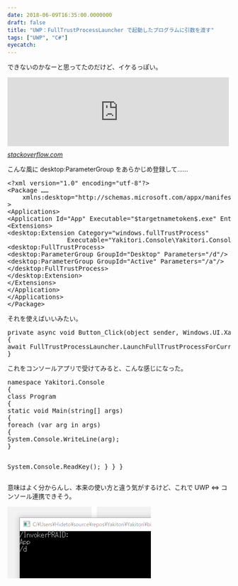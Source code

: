 ```yaml
---
date: 2018-06-09T16:35:00.0000000
draft: false
title: "UWP：FullTrustProcessLauncher で起動したプログラムに引数を渡す"
tags: ["UWP", "C#"]
eyecatch: 
---
```

<p>できないのかなーと思ってたのだけど、イケるっぽい。</p><p><iframe src="https://hatenablog-parts.com/embed?url=https%3A%2F%2Fstackoverflow.com%2Fquestions%2F39487135%2Fuwp-javascript-app-run-win32-exe-with-parameters" title="UWP JavaScript APP: run win32 EXE with parameters" class="embed-card embed-webcard" scrolling="no" frameborder="0" style="display: block; width: 100%; height: 155px; max-width: 500px; margin: 10px 0px;"></iframe><cite class="hatena-citation"><a href="https://stackoverflow.com/questions/39487135/uwp-javascript-app-run-win32-exe-with-parameters">stackoverflow.com</a></cite></p><p>こんな風に desktop:ParameterGroup をあらかじめ登録して……</p>
<pre class="code lang-xml" data-lang="xml" data-unlink><span class="synComment">&lt;?</span><span class="synType">xml version</span>=<span class="synConstant">&quot;1.0&quot;</span><span class="synType"> encoding</span>=<span class="synConstant">&quot;utf-8&quot;</span><span class="synComment">?&gt;</span>
<span class="synIdentifier">&lt;Package ……</span>
<span class="synIdentifier">    </span><span class="synType">xmlns</span><span class="synComment">:</span><span class="synType">desktop</span>=<span class="synConstant">&quot;http://schemas.microsoft.com/appx/manifest/desktop/windows10&quot;</span>
<span class="synIdentifier">&gt;</span>
<span class="synIdentifier">&lt;Applications&gt;</span>
<span class="synIdentifier">&lt;Application </span><span class="synType">Id</span>=<span class="synConstant">&quot;App&quot;</span><span class="synIdentifier"> </span><span class="synType">Executable</span>=<span class="synConstant">&quot;$targetnametoken$.exe&quot;</span><span class="synIdentifier"> </span><span class="synType">EntryPoint</span>=<span class="synConstant">&quot;$targetentrypoint$&quot;</span><span class="synIdentifier">&gt;</span>
<span class="synIdentifier">&lt;Extensions&gt;</span>
<span class="synIdentifier">&lt;</span><span class="synSpecial">desktop</span><span class="synComment">:</span><span class="synIdentifier">Extension </span><span class="synType">Category</span>=<span class="synConstant">&quot;windows.fullTrustProcess&quot;</span>
<span class="synIdentifier">                </span><span class="synType">Executable</span>=<span class="synConstant">&quot;Yakitori.Console\Yakitori.Console.exe&quot;</span><span class="synIdentifier">&gt;</span>
<span class="synIdentifier">&lt;</span><span class="synSpecial">desktop</span><span class="synComment">:</span><span class="synIdentifier">FullTrustProcess&gt;</span>
<span class="synIdentifier">&lt;</span><span class="synSpecial">desktop</span><span class="synComment">:</span><span class="synIdentifier">ParameterGroup </span><span class="synType">GroupId</span>=<span class="synConstant">&quot;Desktop&quot;</span><span class="synIdentifier"> </span><span class="synType">Parameters</span>=<span class="synConstant">&quot;/d&quot;</span><span class="synIdentifier">/&gt;</span>
<span class="synIdentifier">&lt;</span><span class="synSpecial">desktop</span><span class="synComment">:</span><span class="synIdentifier">ParameterGroup </span><span class="synType">GroupId</span>=<span class="synConstant">&quot;Active&quot;</span><span class="synIdentifier"> </span><span class="synType">Parameters</span>=<span class="synConstant">&quot;/a&quot;</span><span class="synIdentifier">/&gt;</span>
<span class="synIdentifier">&lt;/</span><span class="synSpecial">desktop</span><span class="synComment">:</span><span class="synIdentifier">FullTrustProcess&gt;</span>
<span class="synIdentifier">&lt;/</span><span class="synSpecial">desktop</span><span class="synComment">:</span><span class="synIdentifier">Extension&gt;</span>
<span class="synIdentifier">&lt;/Extensions&gt;</span>
<span class="synIdentifier">&lt;/Application&gt;</span>
<span class="synIdentifier">&lt;/Applications&gt;</span>
<span class="synIdentifier">&lt;/Package&gt;</span>
</pre><p>それを使えばいいみたい。</p>
<pre class="code lang-cs" data-lang="cs" data-unlink><span class="synType">private</span> async <span class="synType">void</span> Button_Click(<span class="synType">object</span> sender, Windows.UI.Xaml.RoutedEventArgs e)
{
await FullTrustProcessLauncher.LaunchFullTrustProcessForCurrentAppAsync(<span class="synConstant">&quot;Desktop&quot;</span>);
}
</pre><p>これをコンソールアプリで受けてみると、こんな感じになった。</p>
<pre class="code lang-cs" data-lang="cs" data-unlink><span class="synType">namespace</span> Yakitori.Console
{
<span class="synType">class</span> Program
{
<span class="synType">static</span> <span class="synType">void</span> Main(<span class="synType">string</span>[] args)
{
<span class="synStatement">foreach</span> (var arg <span class="synStatement">in</span> args)
{
System.Console.WriteLine(arg);
}

System.Console.ReadKey();
}
}
}
</pre><p>意味はよく分からんし、本来の使い方と違う気がするけど、これで UWP ⇔ コンソール連携できそう。</p><p><span itemscope itemtype="http://schema.org/Photograph"><img src="20180609163221.png" alt="f:id:daruyanagi:20180609163221p:plain" title="f:id:daruyanagi:20180609163221p:plain" class="hatena-fotolife" itemprop="image"></span></p>
